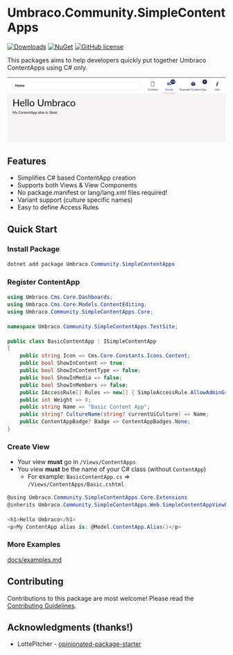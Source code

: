 # Umbraco.Community.SimpleContentApps

[![Downloads](https://img.shields.io/nuget/dt/Umbraco.Community.SimpleContentApps?color=cc9900)](https://www.nuget.org/packages/Umbraco.Community.SimpleContentApps/)
[![NuGet](https://img.shields.io/nuget/vpre/Umbraco.Community.SimpleContentApps?color=0273B3)](https://www.nuget.org/packages/Umbraco.Community.SimpleContentApps)
[![GitHub license](https://img.shields.io/github/license/jcdcdev/Umbraco.Community.SimpleContentApps?color=8AB803)](https://github.com/jcdcdev/Umbraco.Community.SimpleContentApps/blob/main/LICENSE)

This packages aims to help developers quickly put together Umbraco ContentApps using C# only.

![Basic ContentApp in the Umbraco Office](https://raw.githubusercontent.com/jcdcdev/Umbraco.Community.SimpleContentApps/main/docs/screenshot.png)

## Features
- Simplifies C# based ContentApp creation
- Supports both Views & View Components
- No package.manifest or lang/lang.xml files required!
- Variant support (culture specific names)
- Easy to define Access Rules

## Quick Start

### Install Package
```csharp
dotnet add package Umbraco.Community.SimpleContentApps 
```

### Register ContentApp

```csharp
using Umbraco.Cms.Core.Dashboards;
using Umbraco.Cms.Core.Models.ContentEditing;
using Umbraco.Community.SimpleContentApps.Core;

namespace Umbraco.Community.SimpleContentApps.TestSite;

public class BasicContentApp : ISimpleContentApp
{
    public string Icon => Cms.Core.Constants.Icons.Content;
    public bool ShowInContent => true;
    public bool ShowInContentType => false;
    public bool ShowInMedia => false;
    public bool ShowInMembers => false;
    public IAccessRule[] Rules => new[] { SimpleAccessRule.AllowAdminGroup };
    public int Weight => 0;
    public string Name => "Basic Content App";
    public string? CultureName(string? currentUiCulture) => Name;
    public ContentAppBadge? Badge => ContentAppBadges.None;
}
```

### Create View

- Your view **must** go in `/Views/ContentApps`
- You view **must** be the name of your C# class (without `ContentApp`)
  - For example: `BasicContentApp.cs` => `/Views/ContentApps/Basic.cshtml`

```csharp
@using Umbraco.Community.SimpleContentApps.Core.Extensions
@inherits Umbraco.Community.SimpleContentApps.Web.SimpleContentAppViewPage

<h1>Hello Umbraco</h1>
<p>My ContentApp alias is: @Model.ContentApp.Alias()</p>
```

### More Examples

[docs/examples.md](https://github.com/jcdcdev/Umbraco.Community.SimpleContentApps/blob/dev/docs/examples.md)

## Contributing

Contributions to this package are most welcome! Please read the [Contributing Guidelines](CONTRIBUTING.md).

## Acknowledgments (thanks!)

- LottePitcher - [opinionated-package-starter](https://github.com/LottePitcher/opinionated-package-starter)